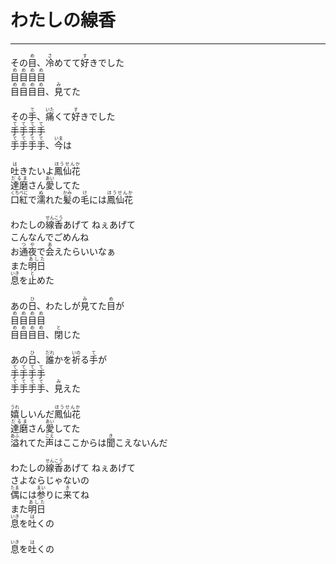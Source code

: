 # わたしの線香
---
<lyric>
その<ruby>目<rt>め</rt></ruby>、<ruby>冷<rt>さ</rt></ruby>めてて<ruby>好<rt>す</rt></ruby>きでした<br/>
<ruby>目<rt>め</rt></ruby><ruby>目<rt>め</rt></ruby><ruby>目<rt>め</rt></ruby><ruby>目<rt>め</rt></ruby><br/>
<ruby>目<rt>め</rt></ruby><ruby>目<rt>め</rt></ruby><ruby>目<rt>め</rt></ruby><ruby>目<rt>め</rt></ruby>、<ruby>見<rt>み</rt></ruby>てた<br/>
<br/>
その<ruby>手<rt>て</rt></ruby>、<ruby>痛<rt>いた</rt></ruby>くて<ruby>好<rt>す</rt></ruby>きでした<br/>
<ruby>手手<rt>てて</rt></ruby><ruby>手手<rt>てて</rt></ruby><br/>
<ruby>手手<rt>てて</rt></ruby><ruby>手手<rt>てて</rt></ruby>、<ruby>今<rt>いま</rt></ruby>は<br/>
<br/>
<ruby>吐<rt>は</rt></ruby>きたいよ<ruby>鳳仙花<rt>ほうせんか</rt></ruby><br/>
<ruby>達磨<rt>だるま</rt></ruby>さん<ruby>愛<rt>あい</rt></ruby>してた<br/>
<ruby>口紅<rt>くちべに</rt></ruby>で<ruby>濡<rt>ぬ</rt></ruby>れた<ruby>髪<rt>かみ</rt></ruby>の<ruby>毛<rt>け</rt></ruby>には<ruby>鳳仙花<rt>ほうせんか</rt></ruby><br/>
<br/>
わたしの<ruby>線香<rt>せんこう</rt></ruby>あげて ねぇあげて<br/>
こんなんでごめんね<br/>
お<ruby>通夜<rt>つや</rt></ruby>で<ruby>会<rt>あ</rt></ruby>えたらいいなぁ<br/>
また<ruby>明日<rt>あした</rt></ruby><br/>
<ruby>息<rt>いき</rt></ruby>を<ruby>止<rt>と</rt></ruby>めた<br/>
<br/>
あの<ruby>日<rt>ひ</rt></ruby>、わたしが<ruby>見<rt>み</rt></ruby>てた<ruby>目<rt>め</rt></ruby>が<br/>
<ruby>目<rt>め</rt></ruby><ruby>目<rt>め</rt></ruby><ruby>目<rt>め</rt></ruby><ruby>目<rt>め</rt></ruby><br/>
<ruby>目<rt>め</rt></ruby><ruby>目<rt>め</rt></ruby><ruby>目<rt>め</rt></ruby><ruby>目<rt>め</rt></ruby>、<ruby>閉<rt>と</rt></ruby>じた<br/>
<br/>
あの<ruby>日<rt>ひ</rt></ruby>、<ruby>誰<rt>だれ</rt></ruby>かを<ruby>祈<rt>いの</rt></ruby>る<ruby>手<rt>て</rt></ruby>が<br/>
<ruby>手手<rt>てて</rt></ruby><ruby>手手<rt>てて</rt></ruby><br/>
<ruby>手手<rt>てて</rt></ruby><ruby>手手<rt>てて</rt></ruby>、<ruby>見<rt>み</rt></ruby>えた<br/>
<br/>
<ruby>嬉<rt>うれ</rt></ruby>しいんだ<ruby>鳳仙花<rt>ほうせんか</rt></ruby><br/>
<ruby>達磨<rt>だるま</rt></ruby>さん<ruby>愛<rt>あい</rt></ruby>してた<br/>
<ruby>溢<rt>あふ</rt></ruby>れてた<ruby>声<rt>こえ</rt></ruby>はここからは<ruby>聞<rt>き</rt></ruby>こえないんだ<br/>
<br/>
わたしの<ruby>線香<rt>せんこう</rt></ruby>あげて ねぇあげて<br/>
さよならじゃないの<br/>
<ruby>偶<rt>たま</rt></ruby>には<ruby>参<rt>まい</rt></ruby>りに<ruby>来<rt>き</rt></ruby>てね<br/>
また<ruby>明日<rt>あした</rt></ruby><br/>
<ruby>息<rt>いき</rt></ruby>を<ruby>吐<rt>は</rt></ruby>くの<br/>
<br/>
<ruby>息<rt>いき</rt></ruby>を<ruby>吐<rt>は</rt></ruby>くの<br/>
</lyric>
